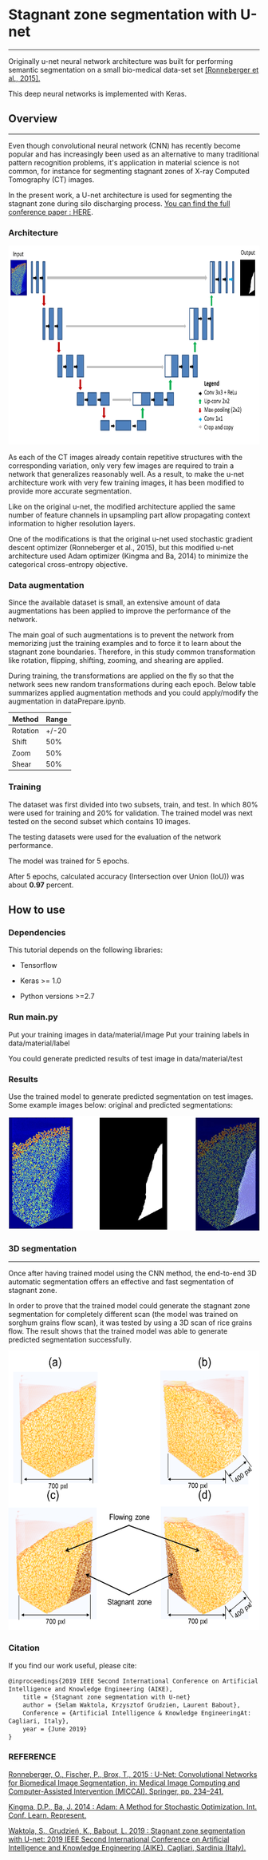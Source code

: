 
# Stagnant zone segmentation with U-net
---

Originally u-net neural network architecture was built for performing semantic
segmentation on a small bio-medical data-set set [[Ronneberger et al.,
2015].](http://lmb.informatik.uni-freiburg.de/people/ronneber/u-net/)

This deep neural networks is implemented with Keras.

## Overview
--------

Even though convolutional neural network (CNN) has recently become popular and
has increasingly been used as an alternative to many traditional pattern
recognition problems, it's application in material science is not common, for instance for segmenting stagnant zones of X-ray Computed
Tomography (CT) images.

In the present work, a U-net architecture is used for
segmenting the stagnant zone during silo discharging process. [You can find the full conference paper :
HERE](https://www.researchgate.net/publication/333787100_Stagnant_zone_segmentation_with_U-net).

### Architecture

<img src="https://github.com/selamgit/segmentation_with_U-net/blob/master/images/unet_architecture.png" width="732" height="398" title="unet architecture">

As each of the CT images already contain repetitive structures with the corresponding variation, only very few images are required to train a network that generalizes reasonably well. As a result, to make the u-net architecture work with very few training images, it has been modified to provide more accurate segmentation. 

Like on the original u-net, the modified architecture applied the same number of feature channels in upsampling part allow propagating context information to higher resolution layers.

One of the modifications is that the original u-net used stochastic gradient descent optimizer (Ronneberger et al., 2015), but this modified u-net architecture used Adam optimizer (Kingma and Ba, 2014) to minimize the categorical cross-entropy objective.

### Data augmentation

Since the available dataset is small, an extensive amount of data augmentations
has been applied to improve the performance of the network.

The main goal of such augmentations is to prevent the network from memorizing
just the training examples and to force it to learn about the stagnant zone
boundaries. Therefore, in this study common transformation like rotation,
flipping, shifting, zooming, and shearing are applied.

During training, the transformations are applied on the fly so that the network
sees new random transformations during each epoch. Below table summarizes
applied augmentation methods and you could apply/modify the augmentation in
dataPrepare.ipynb.

| **Method** | **Range** |
|------------|-----------|
| Rotation   | \+/-20   |
| Shift      | 50%       |
| Zoom       | 50%       |
| Shear      | 50%       |

### Training

The dataset was first divided into two subsets, train, and test. In which 80% were used for training and 20% for
validation. The trained model was next tested on the second subset which contains 10 images.

The testing datasets were used for the evaluation of the network performance.

The model was trained for 5 epochs.

After 5 epochs, calculated accuracy (Intersection over Union (IoU)) was about
**0.97** percent.

How to use
----------------------------------------

### Dependencies

This tutorial depends on the following libraries:

-   Tensorflow

-   Keras \>= 1.0

-   Python versions \>=2.7

### Run main.py

Put your training images in data/material/image
Put your training labels in data/material/label

You could generate predicted results of test image in data/material/test

### Results

Use the trained model to generate predicted segmentation on test images. Some example images below: original and predicted segmentations:

<img src="https://github.com/selamgit/segmentation_with_U-net/blob/master/images/prediction.png" width="588" height="229" title="Original image, predicted segmentation and prediction mask">


### 3D segmentation
---------------

Once after having trained model using the CNN method, the end-to-end 3D
automatic segmentation offers an effective and fast segmentation of stagnant
zone.

In order to prove that the trained model could generate the stagnant zone
segmentation for completely different scan (the model was trained on sorghum
grains flow scan), it was tested by using a 3D scan of rice grains flow. The
result shows that the trained model was able to generate predicted segmentation
successfully.

<img src="https://github.com/selamgit/segmentation_with_U-net/blob/master/images/3D_unet_segmentation.png" width="574" height="559" title="Original scan and predicted 3D segmentation">

### Citation
If you find our work useful, please cite:
```
@inproceedings{2019 IEEE Second International Conference on Artificial Intelligence and Knowledge Engineering (AIKE),
    title = {Stagnant zone segmentation with U-net}
    author = {Selam Waktola, Krzysztof Grudzien, Laurent Babout},              
    Conference = {Artificial Intelligence & Knowledge EngineeringAt: Cagliari, Italy},
    year = {June 2019}
}
```

### REFERENCE
[Ronneberger, O., Fischer, P., Brox, T., 2015 : U-Net: Convolutional Networks for Biomedical Image Segmentation, in: Medical Image Computing and Computer-Assisted Intervention (MICCAI). Springer, pp. 234–241.](http://lmb.informatik.uni-freiburg.de/people/ronneber/u-net/)

[Kingma, D.P., Ba, J. 2014 : Adam: A Method for Stochastic Optimization. Int. Conf. Learn. Represent.](https://arxiv.org/pdf/1412.6980.pdf)

[Waktola, S., Grudzień, K., Babout, L. 2019 : Stagnant zone segmentation with U-net: 2019 IEEE Second International Conference on Artificial Intelligence and Knowledge Engineering (AIKE), Cagliari, Sardinia (Italy).](https://www.researchgate.net/publication/333755407_Stagnant_zone_segmentation_with_U-net)

